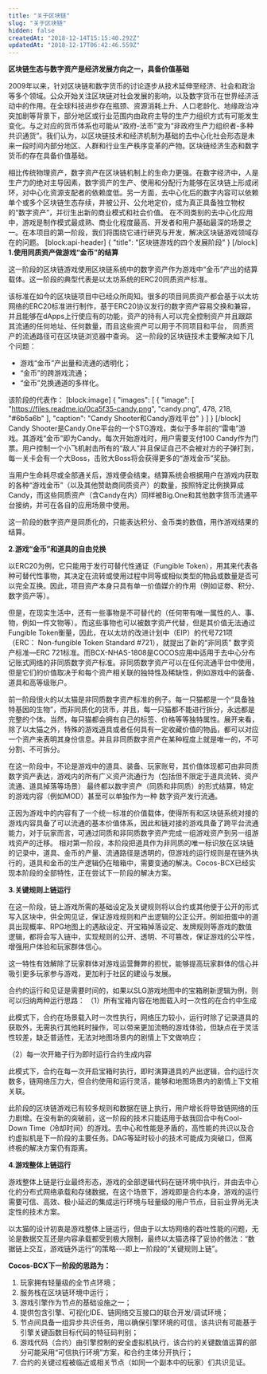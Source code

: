 ```yaml
---
title: "关于区块链"
slug: "关于区块链"
hidden: false
createdAt: "2018-12-14T15:15:40.292Z"
updatedAt: "2018-12-17T06:42:46.559Z"
---
```

**区块链生态与数字资产是经济发展方向之一，具备价值基础**

2009年以来，针对区块链和数字货币的讨论逐步从技术延伸至经济、社会和政治等多个领域。公众开始关注区块链对社会发展的影响，以及数字货币在世界经济活动中的作用。在全球科技进步存在瓶颈、资源消耗上升、人口老龄化、地缘政治冲突加剧等背景下，部分地区或行业范围内由政府主导的生产力组织方式有可能发生变化。与之对应的货币体系也可能从“政府-法币”变为“非政府生产力组织者-多种共识通货”。我们认为，以区块链技术和经济机制为基础的去中心化社会形态是未来一段时间内部分地区、人群和行业生产秩序变革的产物。区块链经济生态和数字货币的存在具备价值基础。

相比传统物理资产，数字资产在区块链机制上的生命力更强。在数字经济中，人是生产力的绝对主导因素，数字资产的生产、使用和分配行为能够在区块链上形成闭环，对中心化资源支配者的依赖度低。另一方面，去中心化后的数字内容可以依赖单个或多个区块链生态存续，并被公开、公允地定价，成为真正具备独立物权的“数字资产”，并衍生出新的商业模式和社会价值。 在不同类别的去中心化应用中，游戏是制作模式最成熟、商业化程度最高、开发者和用户基础最深的场景之一。在本项目的第一阶段，我们将围绕它进行研究与开发，解决区块链游戏领域存在的问题。
[block:api-header]
{
  "title": "区块链游戏的四个发展阶段"
}
[/block]
**1.使用同质资产做游戏“金币”的结算**

这一阶段的区块链游戏使用区块链系统中的数字资产作为游戏中“金币”产出的结算载体。这一阶段的典型代表是以太坊系统的ERC20同质资产标准。

该标准在如今的区块链项目中已经众所周知。很多的项目同质资产都会基于以太坊网络的ERC20标准进行制作，基于ERC20协议发行的数字资产容易交换和兼容，并且能够在dApps上行使应有的功能，资产的持有人可以完全控制资产并且跟踪其流通的任何地址、任何数量，而且这些资产可以用于不同项目和平台， 同质资产的流通路径可在区块链浏览器中查询。 这一阶段的区块链技术主要解决如下几个问题：
  * 游戏“金币”产出量和流通的透明化；
  * “金币”的跨游戏流通；
  * “金币”兑换通道的多样化。

该阶段的代表作：
[block:image]
{
  "images": [
    {
      "image": [
        "https://files.readme.io/0ca5f35-candy.png",
        "candy.png",
        478,
        218,
        "#6b5a6b"
      ],
      "caption": "Candy Shooter和Candy游戏平台"
    }
  ]
}
[/block]
Candy Shooter是Candy.One平台的一个STG游戏，类似于多年前的“雷电”游戏。其游戏“金币”即为Candy。每次开始游戏时，用户需要支付100 Candy作为门票。用户控制一个小飞机射击所有的“敌人”并且保证自己不会被对方的子弹打到，每一关卡会有一个大Boss，击败大Boss将会获得更多的“游戏金币”奖励。

当用户生命耗尽或全部通关后，游戏便会结束。结算系统会根据用户在游戏内获取的各种“游戏金币”（以及其他赞助商同质资产）的数量，按照特定比例换算成Candy，而这些同质资产（含Candy在内）同样被Big.One和其他数字货币流通平台接纳，并可在各自的应用场景中使用。

这一阶段的数字资产是同质化的，只能表达积分、金币类的数值，用作游戏结果的结算。

**2.游戏“金币”和道具的自由兑换**

以ERC20为例，它只能用于发行可替代性通证（Fungible Token），用其来代表各种可替代性事物，其决定在流转或使用过程中同等或相似类型的物品或数量是否可以完全互换。因此，项目资产本身只具有单一价值媒介的作用（例如证劵、积分、数字资产等）。

但是，在现实生活中，还有一些事物是不可替代的（任何带有唯一属性的人、事、物，例如一件文物等）。而这些事物也可以被数字资产代替，但是其价值无法通过Fungible Token衡量，因此，在以太坊的改进计划中（EIP）的代号721项（ERC： Non-fungible Token Standard #721），就提出了新的“非同质” 数字资产标准—ERC 721标准。而BCX-NHAS-1808是COCOS应用中适用于去中心分布记账式网络的非同质数字资产标准。非同质数字资产可以在任何流通平台中使用，但是它们的价值取决于和每个资产相关联的独特性及稀缺性，例如游戏中的装备、道具和高等级账户。

前一阶段很火的以太猫是非同质数字资产标准的例子。每一只猫都是一个“具备独特基因的生物”，而非同质化的货币，并且，每一只猫都不能进行拆分，永远都是完整的个体。当然，每只猫都会拥有自己的标签、价格等等独特属性。展开来看，除了以太猫之外，特殊的游戏道具或者任何具有一定收藏价值的物品，都可以对应一个资产来表明其身份信息。并且非同质数字资产在某种程度上就是唯一的，不可分割、不可拆分。

在这一阶段中，不论是游戏中的道具、装备、玩家账号，其价值体现都可由非同质数字资产表达，游戏内的所有广义资产流通行为（包括但不限定于道具流转、资产流通、道具掉落等场景） 最终都以数字资产（同质和非同质）的形式结算，特定的游戏内容（例如MOD）甚至可以单独作为一种 数字资产发行流通。

正因为游戏中的内容有了一个统一标准的价值载体，使得所有和区块链系统对接的游戏内容具备了可以流通的基本价值体系，因此和链对接的游戏具备了跨平台流通能力，对于玩家而言，可通过同质和非同质数字资产完成一组游戏资产到另一组游戏资产的迁移。 相对第一阶段，本阶段把道具作为非同质的唯一标识放在区块链的记录中，道具、金币的产量、流通路径是透明的，但游戏的运行规则是在链外执行的，道具和金币的生产逻辑仍在暗箱中，需要变通的解决。Cocos-BCX已经实现本阶段的全部特性，正在尝试下一阶段的解决方案。

**3.关键规则上链运行**

在这一阶段，链上游戏所需的基础设定及关键规则将以合约或其他便于公开的形式写入区块中，供全网见证，保证游戏规则和产出逻辑的公正公开。例如扭蛋中的道具出现概率、RPG地图上的遇敌设定、开宝箱掉落设定、发牌规则等游戏的数值逻辑，都将会写入链中，实现规则的公开、透明、不可篡改，保证游戏的公平性，增强用户体验和玩家群体信心。

这一特性有效解除了玩家群体对游戏运营舞弊的担忧，能够提高玩家群体的信心并吸引更多玩家参与游戏，更加利于社区的建设与发展。

合约的运行和见证是需要时间的，如果以SLG游戏地图中的宝箱刷新逻辑为例，则可以归纳两种运行思路：
（1）所有宝箱内容在地图载入时一次性的在合约中生成

此模式下，合约在场景载入时一次性执行，网络压力较小，运行时除了记录道具的获取外，无需执行其他耗时操作，可以带来更加流畅的游戏体验，但缺点在于灵活性较差，缺乏普适性，无法对地图场景内的剧情上下文做响应；

（2）每一次开箱子行为即时运行合约生成内容

此模式下，合约在每一次开启宝箱时执行，即时演算道具的产出逻辑，合约运行次数多，链网络压力大，但合约使用和运行灵活，能够和地图场景内的剧情上下文相关联。

此阶段的区块链游戏已有较多规则和数据在链上执行，用户增长将导致链网络的压力剧增。在没有新的突破前，这一阶段的技术只能适用于敌我回合中有Cool-Down Time（冷却时间）的游戏。去中心和性能是矛盾的，高性能的共识以及合约虚拟机是下一阶段的主要任务。DAG等延时较小的技术可能成为突破口，但离终极的解决方案仍有距离。

**4.游戏整体上链运行**

游戏整体上链是行业最终形态，游戏的全部逻辑代码在链环境中执行，并由去中心化的分布式网络承载和存储数据，在这个场景下，游戏即是合约本身，游戏的运行需要可信、高效、极小延迟的集成运行环境与轻量级的用户节点，目前业界尚无决定性的技术方案。

以太猫的设计初衷是游戏整体上链运行，但由于以太坊网络的吞吐性能的问题，无论是数据交互还是内容承载都受到极大限制，最终以太猫选择了妥协的做法：“数据链上交互，游戏链外运行”的策略---即上一阶段的“关键规则上链”。

**Cocos-BCX下一阶段的思路为：**
1.	玩家拥有轻量级的全节点环境；
2.	服务栈在区块链环境中运行；
3.	游戏引擎作为节点的基础设施之一；
4.	提供包含引擎、可视化IDE、链网络交互接口的联合开发/调试环境；
5.	节点间具备一组异步共识任务，用以确保引擎环境的可信，该共识有可能基于引擎关键函数目标代码的特征码判别；
6.	游戏代码（合约）由引擎控制的安全虚拟机执行，该合约的关键数值运算的部分可能采用“可信执行环境”方案，和合约主体分开执行；
7.	合约的关键过程被临近或相关节点（如同一个副本中的玩家）们共识见证。